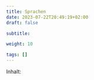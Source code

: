 ```yaml
---
title: Sprachen
date: 2023-07-22T20:49:19+02:00
draft: false

subtitle: 

weight: 10

tags: []
---
```


Inhalt:
